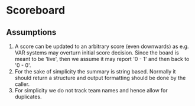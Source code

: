 # Scoreboard

## Assumptions

1. A score can be updated to an arbitrary score (even downwards) as e.g. VAR systems may overturn initial score decision.
  Since the board is meant to be 'live', then we assume it may report '0 - 1' and then back to '0 - 0'.
2. For the sake of simplicity the summary is string based. Normally it should return a structure and output formatting
  should be done by the caller.
3. For simplicity we do not track team names and hence allow for duplicates.
